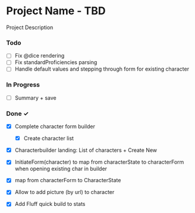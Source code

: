 # Project Name - TBD

Project Description

### Todo

- [ ] Fix @dice rendering  
- [ ] Fix standardProficiencies parsing  
- [ ] Handle default values and stepping through form for existing character  

### In Progress

- [ ] Summary + save  

### Done ✓

- [x] Complete character form builder  
  - [x] Create character list  
- [x] Characterbuilder landing: List of characters + Create New  
- [x] InitiateForm(character) to map from characterState to characterForm when opening existing char in builder  
- [x] map from characterForm to CharacterState  
- [x] Allow to add picture (by url) to character  
- [x] Add Fluff quick build to stats  

